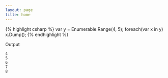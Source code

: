 ```yaml
---
layout: page
title: home
---
```


{% highlight csharp %}
var y = Enumerable.Range(4, 5);
foreach(var x in y)
  x.Dump();
{% endhighlight %}

Output

```
4
5
6
7
8
```
